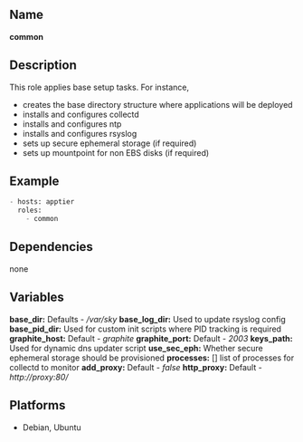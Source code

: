 Name
----
**common**

Description
-----------
This role applies base setup tasks. For instance, 
- creates the base directory structure where applications will be deployed
- installs and configures collectd
- installs and configures ntp
- installs and configures rsyslog
- sets up secure ephemeral storage (if required)
- sets up mountpoint for non EBS disks (if required)

Example
--------
```python
- hosts: apptier
  roles:
    - common
```

Dependencies
------------
none

Variables
---------
**base_dir:** Defaults - _/var/sky_
**base_log_dir:** Used to update rsyslog config
**base_pid_dir:** Used for custom init scripts where PID tracking is required
**graphite_host:** Default - _graphite_
**graphite_port:** Default - _2003_
**keys_path:** Used for dynamic dns updater script
**use_sec_eph:** Whether secure ephemeral storage should be provisioned
**processes:** [] list of processes for collectd to monitor
**add_proxy:** Default - _false_
**http_proxy:** Default - _http://proxy:80/_

Platforms
---------
- Debian, Ubuntu
